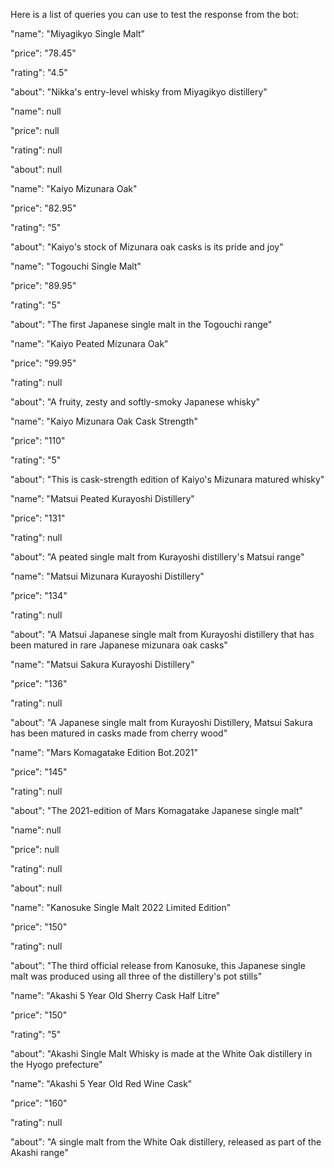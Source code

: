 
Here is a list of queries you can use to test the response from the bot: 


"name": "Miyagikyo Single Malt"

"price": "78.45"

"rating": "4.5"

"about": "Nikka's entry-level whisky from Miyagikyo distillery"

"name": null

"price": null

"rating": null

"about": null

"name": "Kaiyo Mizunara Oak"

"price": "82.95"

"rating": "5"

"about": "Kaiyo's stock of Mizunara oak casks is its pride and joy"

"name": "Togouchi Single Malt"

"price": "89.95"

"rating": "5"

"about": "The first Japanese single malt in the Togouchi range"

"name": "Kaiyo Peated Mizunara Oak"

"price": "99.95"

"rating": null

"about": "A fruity, zesty and softly-smoky Japanese whisky"

"name": "Kaiyo Mizunara Oak Cask Strength"

"price": "110"

"rating": "5"

"about": "This is cask-strength edition of Kaiyo's Mizunara matured whisky"

"name": "Matsui Peated Kurayoshi Distillery"

"price": "131"

"rating": null

"about": "A peated single malt from Kurayoshi distillery's Matsui range"

"name": "Matsui Mizunara Kurayoshi Distillery"

"price": "134"

"rating": null

"about": "A Matsui Japanese single malt from Kurayoshi distillery that has been matured in rare Japanese mizunara oak casks"

"name": "Matsui Sakura Kurayoshi Distillery"

"price": "136"

"rating": null

"about": "A Japanese single malt from Kurayoshi Distillery, Matsui Sakura has been matured in casks made from cherry wood"

"name": "Mars Komagatake Edition Bot.2021"

"price": "145"

"rating": null

"about": "The 2021-edition of Mars Komagatake Japanese single malt"

"name": null

"price": null

"rating": null

"about": null

"name": "Kanosuke Single Malt 2022 Limited Edition"

"price": "150"

"rating": null

"about": "The third official release from Kanosuke, this Japanese single malt was produced using all three of the distillery's pot stills"

"name": "Akashi 5 Year Old Sherry Cask Half Litre"

"price": "150"

"rating": "5"

"about": "Akashi Single Malt Whisky is made at the White Oak distillery in the Hyogo prefecture"

"name": "Akashi 5 Year Old Red Wine Cask"

"price": "160"

"rating": null

"about": "A single malt from the White Oak distillery, released as part of the Akashi range"